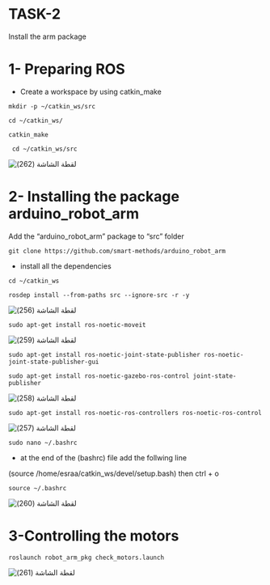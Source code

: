 # TASK-2
Install the arm package
# 1- Preparing ROS
* Create a workspace by using catkin_make

`mkdir -p ~/catkin_ws/src`

`cd ~/catkin_ws/`

`catkin_make`

` cd ~/catkin_ws/src`

![‏‏لقطة الشاشة (262)](https://user-images.githubusercontent.com/110434554/182949313-84f79359-9422-4e8e-8dc2-a32765b55afd.png)

# 2- Installing the package arduino_robot_arm

Add the “arduino_robot_arm” package to “src” folder

`git clone https://github.com/smart-methods/arduino_robot_arm `

* install all the dependencies

`cd ~/catkin_ws`

`rosdep install --from-paths src --ignore-src -r -y`

![‏‏لقطة الشاشة (256)](https://user-images.githubusercontent.com/110434554/182949486-152443b6-371f-4c50-8384-436fc6dd4ddb.png)

`sudo apt-get install ros-noetic-moveit`

![‏‏لقطة الشاشة (259)](https://user-images.githubusercontent.com/110434554/182949566-febe96a5-e128-45bc-923c-1fcfb36926e5.png)

`sudo apt-get install ros-noetic-joint-state-publisher ros-noetic-joint-state-publisher-gui`

`sudo apt-get install ros-noetic-gazebo-ros-control joint-state-publisher`

![‏‏لقطة الشاشة (258)](https://user-images.githubusercontent.com/110434554/182949909-b8ce456e-35de-4b90-baed-5df5570f0ab2.png)

`sudo apt-get install ros-noetic-ros-controllers ros-noetic-ros-control`

![‏‏لقطة الشاشة (257)](https://user-images.githubusercontent.com/110434554/182949980-48755de3-0132-4960-8013-d769453c7067.png)

`sudo nano ~/.bashrc`

* at the end of the (bashrc) file add the follwing line

(source /home/esraa/catkin_ws/devel/setup.bash)
then 
ctrl + o

`source ~/.bashrc`

![‏‏لقطة الشاشة (260)](https://user-images.githubusercontent.com/110434554/182950419-d8019901-fa4b-42a5-a29f-00de0bae99ff.png)

# 3-Controlling the motors

`roslaunch robot_arm_pkg check_motors.launch`

![‏‏لقطة الشاشة (261)](https://user-images.githubusercontent.com/110434554/182950448-6c547771-b132-4e6a-9117-6a8a547d1f80.png)
